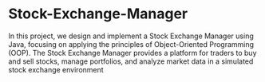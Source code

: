 # Stock-Exchange-Manager
In this project, we design and implement a Stock Exchange Manager using Java, focusing on applying the principles of Object-Oriented Programming (OOP). The Stock Exchange Manager provides a platform for traders to buy and sell stocks, manage portfolios, and analyze market data in a simulated stock exchange environment
